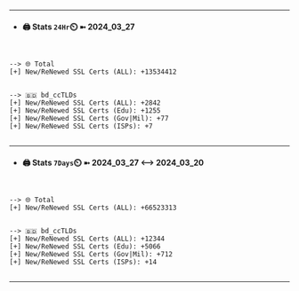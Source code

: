 

---
- #### 🖨️ **Stats** `24Hr`⏲️ ➼ 2024_03_27
```console


--> 🌐 Total
[+] New/ReNewed SSL Certs (ALL): +13534412


--> 🇧🇩 bd_ccTLDs
[+] New/ReNewed SSL Certs (ALL): +2842
[+] New/ReNewed SSL Certs (Edu): +1255
[+] New/ReNewed SSL Certs (Gov|Mil): +77
[+] New/ReNewed SSL Certs (ISPs): +7


```

---
- #### 🖨️ **Stats** `7Days`⏲️ ➼ 2024_03_27 <--> 2024_03_20
```console


--> 🌐 Total
[+] New/ReNewed SSL Certs (ALL): +66523313


--> 🇧🇩 bd_ccTLDs
[+] New/ReNewed SSL Certs (ALL): +12344
[+] New/ReNewed SSL Certs (Edu): +5066
[+] New/ReNewed SSL Certs (Gov|Mil): +712
[+] New/ReNewed SSL Certs (ISPs): +14


```

---


